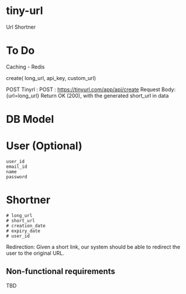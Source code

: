 # tiny-url
Url Shortner

# To Do
Caching - Redis

create( long_url, api_key, custom_url)

POST
Tinyrl : POST : https://tinyurl.com/app/api/create
Request Body: {url=long_url}
Return OK (200), with the generated short_url in data

# DB Model
# User (Optional)
    user_id
    email_id
    name
    password

# Shortner
    # long_url
    # short_url
    # creation_date
    # expiry_date
    # user_id

Redirection: Given a short link, our system should be able to redirect the user to the original URL.


## Non-functional requirements
TBD